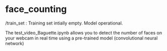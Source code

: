 # face_counting
/train_set : Training set intially empty. 
Model operational.

The test_video_Baguette.ipynb allows you to detect the number of faces on your webcam in real time using a pre-trained model (convolutional neural network)

